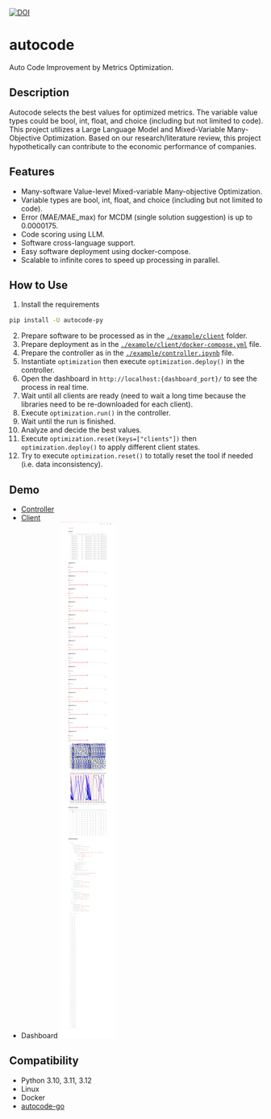 [![DOI](https://zenodo.org/badge/DOI/10.5281/zenodo.13225516.svg)](https://doi.org/10.5281/zenodo.13225516)

# autocode

Auto Code Improvement by Metrics Optimization.

## Description

Autocode selects the best values for optimized metrics. The variable value types could be bool, int, float, and choice (including
but not limited to code). This project utilizes a Large Language Model and Mixed-Variable Many-Objective Optimization.
Based on our research/literature review, this project hypothetically can contribute to the economic performance of
companies.

## Features

- Many-software Value-level Mixed-variable Many-objective Optimization.
- Variable types are bool, int, float, and choice (including but not limited to code).
- Error (MAE/MAE_max) for MCDM (single solution suggestion) is up to 0.0000175.
- Code scoring using LLM.
- Software cross-language support.
- Easy software deployment using docker-compose.
- Scalable to infinite cores to speed up processing in parallel.

## How to Use

1. Install the requirements

```bash
pip install -U autocode-py
```

2. Prepare software to be processed as in the [`./example/client`](https://github.com/muazhari/autocode/tree/main/example/client) folder.
3. Prepare deployment as in the [`./example/client/docker-compose.yml`](https://github.com/muazhari/autocode/blob/main/example/client/docker-compose.yml) file.
4. Prepare the controller as in the [`./example/controller.ipynb`](https://github.com/muazhari/autocode/blob/main/example/controller.ipynb) file.
5. Instantiate `optimization` then execute `optimization.deploy()` in the controller.
6. Open the dashboard in `http://localhost:{dashboard_port}/` to see the process in real time.
7. Wait until all clients are ready (need to wait a long time because the libraries need to be re-downloaded for each client).
8. Execute `optimization.run()` in the controller.
9. Wait until the run is finished.
10. Analyze and decide the best values.
11. Execute `optimization.reset(keys=["clients"])` then `optimization.deploy()` to apply different client states.
12. Try to execute `optimization.reset()` to totally reset the tool if needed (i.e. data inconsistency).

## Demo

- [Controller](https://github.com/muazhari/autocode/blob/main/example/controller.ipynb)
- [Client](https://github.com/muazhari/autocode/tree/main/example/client)
- Dashboard
  ![demo-1.png](https://github.com/muazhari/autocode/blob/main/demo-1.png?raw=true)

## Compatibility

- Python 3.10, 3.11, 3.12
- Linux
- Docker
- [autocode-go](https://github.com/muazhari/autocode-go)
